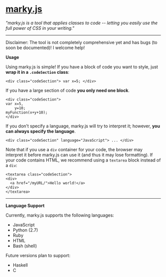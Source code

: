 # <a href="http://marky.caseyfalk.com">marky.js</a>

*"marky.js is a tool that applies classes to code -- letting you easily use the full power of CSS in your writing."*

---

Disclaimer: The tool is not completely comprehensive yet and has bugs (to soon be documented)! I welcome help!

**Usage**

Using marky.js is simple! If you have a block of code you want to style, just **wrap it in a `.codeSection` class**:
```
<div class="codeSection"> var x=5; </div>
```


If you have a large section of code **you only need one block**.
```
<div class="codeSection">
var x=5,
    y=10;
myFunction(x+y+10);
</div>
```


If you don't specify a language, marky.js will try to interpret it; however, **you can always specify the language**.
```
<div class="codeSection" language="JavaScript"> ... </div>
```

Note that if you use a `div` container for your code, the browser may interpret it before marky.js can use it (and thus it may lose formatting). If your code contains HTML, we recommend using a `textarea` block instead of a `div`:

```
<textarea class="codeSection">
<div>
  <a href="/myURL/">Hello world!</a>
</div>
</textarea>
```

---

**Language Support**

Currently, marky.js supports the following languages:

 - JavaScript
 - Python (2.7)
 - Ruby
 - HTML
 - Bash (shell)

Future versions plan to support:
 - Haskell
 - C
